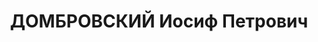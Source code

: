 ---
title: ДОМБРОВСКИЙ Иосиф Петрович
description: 'Род. в 1899, Белоруссия, Оршанский окр., Толочинский р-н, д. Хомпянка,
  белорус. Проживал: г. Свердловск. "Союзплодовощ", зам.управляющего

  Арестован 07.12.1936. Приговор: 04.05.1937 – ВМН. Расстрелян 04.05.1937'
---